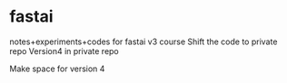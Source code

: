 # fastai
notes+experiments+codes for fastai v3 course
Shift the code to private repo
Version4 in private repo

Make space for version 4

